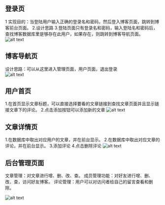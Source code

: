 ## 登录页 
1 实现目的：当登陆用户输入正确的登录名和密码，然后登入博客页面，跳转到博客前台页面。 
2.设计思路 
3.登陆页面只有登录名和密码，输入登陆名和密码后，查找博客数据库里是够存在此用户，如果存在，则跳转到博客导航页面。 
 ![alt text](https://wx4.sinaimg.cn/mw690/0074AeMrly1ga3p1gwbrwj30w00i0jrr.jpg)
  
## 博客导航页 
设计思路：可以从这里进入管理页面，用户页面，退出登录  
![alt text](https://wx1.sinaimg.cn/mw690/0074AeMrly1ga3p1gyhzwj30w00i0q3v.jpg)
  
## 用户首页 
1.在首页显示文章标题，可以直接选择要看的文章链接到查找文章页面并且显示链接文章下的评论。 
2.点击添加按钮可以添加新的文章 
 ![alt text](https://wx2.sinaimg.cn/mw690/0074AeMrly1ga3p1h04slj30l20n7myp.jpg)
 
## 文章详情页 
1.在数据库中取出对应用户的文章，并在前台显示。 
2.在数据库中取出对应文章的评论，并在前台显示。 
3.添加评论 
4.点击删除评论 
 ![alt text](https://wx1.sinaimg.cn/mw690/0074AeMrly1ga3p1kx328j30js0lrdl8.jpg)
 
 
## 后台管理页面 
文章管理：对文章进行增、删、改、查。 
成员管理功能：对好友进行增、删、改、查，访问好友博客。 
评论管理：用户可以对访问者给自己的留言查看和删除。 
  
 
![alt text](https://wx4.sinaimg.cn/mw690/0074AeMrly1ga3p1kksccj30lb0k641x.jpg)
